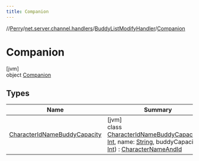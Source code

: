 ```yaml
---
title: Companion
---
```

//[Perry](../../../../index.html)/[net.server.channel.handlers](../../index.html)/[BuddyListModifyHandler](../index.html)/[Companion](index.html)



# Companion



[jvm]\
object [Companion](index.html)



## Types


| Name | Summary |
|---|---|
| [CharacterIdNameBuddyCapacity](-character-id-name-buddy-capacity/index.html) | [jvm]<br>class [CharacterIdNameBuddyCapacity](-character-id-name-buddy-capacity/index.html)(id: [Int](https://kotlinlang.org/api/latest/jvm/stdlib/kotlin/-int/index.html), name: [String](https://kotlinlang.org/api/latest/jvm/stdlib/kotlin/-string/index.html), buddyCapacity: [Int](https://kotlinlang.org/api/latest/jvm/stdlib/kotlin/-int/index.html)) : [CharacterNameAndId](../../../client/-character-name-and-id/index.html) |

